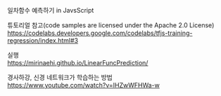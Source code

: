 일차함수 예측하기 in JavsScript

튜토리얼 참고(code samples are licensed under the Apache 2.0 License)<br>
https://codelabs.developers.google.com/codelabs/tfjs-training-regression/index.html#3

실행<br>
https://mirinaehi.github.io/LinearFuncPrediction/

경사하강, 신경 네트워크가 학습하는 방법<br>
https://www.youtube.com/watch?v=IHZwWFHWa-w
